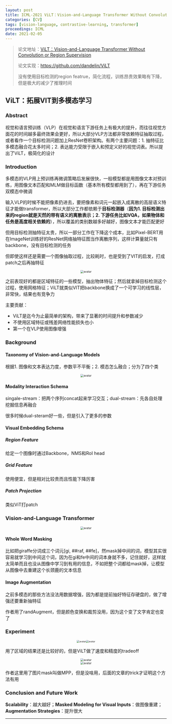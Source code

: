 ```yaml
---
layout: post
title: ICML-2021 ViLT：Vision-and-Language Transformer Without Convolution or Region Supervision
categories: [CV]
tags: [vision-language, contrastive-learning, transformer]
proceedings: ICML
date: 2021-02-05
---
```


> 论文地址：[ViLT：Vision-and-Language Transformer Without Convolution or Region Supervision](https://proceedings.mlr.press/v139/kim21k.html)
>
> 论文实现：<https://github.com/dandelin/ViLT>
>
> 没有使用目标检测的region featrue，简化流程，训练昂贵效果略有下降，但是极大的减少了推理时间

## ViLT：拓展VIT到多模态学习

### Abstract

视觉和语言预训练（VLP）在视觉和语言下游任务上有极大的提升，而往往视觉方面花的时间越多最终效果会更好，所以大部分VLP方法都非常依赖特征抽取过程，或者看作一个目标检测问题加上ResNet卷积架构。有两个主要问题：1. 抽特征比多模态融合花太多时间；2. 表达能力受限于嵌入和预定义好的视觉词表。所以提出了ViLT，极简化的设计

### Introduction

多模态的VLP用上预训练再微调策略后发展很快，一般模型都是用图像文本对预训练，用图像文本匹配和MLM做目标函数（基本所有模型都用到了），再在下游任务双模态中微调

输入VLP的时候不能把像素扔进去，要把像素和词元一起嵌入成离散的高层语义特征才能做transformer，所以大部分工作都依赖于**目标检测器**（**因为1. 目标检测出来的region就是天然的带有语义的离散表示；2. 下游任务比如VQA，如果物体和任务是高度相关依赖的**），所以覆盖的类别数越多好越好，图像文本才能匹配更好

但用目标检测抽特征太贵，所以一部分工作在下降这个成本，比如Pixel-BERT用在ImageNet训练好的ResNet网络抽特征图当作离散序列，这样计算量就只有backbone，没有目标检测的任务

但即使这样还是需要一个图像抽取过程，比较耗时，也是受到了VIT的启发，打成patch之后再抽特征

<div align="center" style="float:center"><img src="https://blog-img-1259433191.cos.ap-shanghai.myqcloud.com/ViLT/fig1.png" alt="avatar" style="zoom:60%;" /></div>

之前表现好的都是区域特征的一些模型，抽出物体特征；然后就拿掉目标检测这个过程，使用网格特征；ViLT就类似VIT把backbone换成了一个可学习的线性层，非常快，结果也有竞争力

主要贡献：

- ViLT是迄今为止最简单的架构，带来了显著的时间提升和参数减少
- 不使用区域特征或残差网络性能损失也小
- 第一个在VLP使用图像增强

### Background

#### Taxonomy of Vision-and-Language Models

根据1. 图像和文本表达力度，参数平不平衡；2. 模态怎么融合；分为了四个类

<div align="center" style="float:center"><img src="https://blog-img-1259433191.cos.ap-shanghai.myqcloud.com/ViLT/fig2.png" alt="avatar" style="zoom:60%;" /></div>

#### Modality Interaction Schema

singale-stream：把两个序列concat起来学习交互；dual-stream：先各自处理挖掘信息再融合

很多时候dual-steram好一些，但是引入了更多的参数

#### Visual Embedding Schema

##### Region Feature

给定一个图像时通过Backbone，NMS和RoI head

##### Grid Feature

使用便宜，但是相对比较贵而且性能下降厉害

##### Patch Projection

类似ViT打patch

### Vision-and-Language Transformer

<div align="center" style="float:center"><img src="https://blog-img-1259433191.cos.ap-shanghai.myqcloud.com/ViLT/fig3.png" alt="avatar" style="zoom:60%;" /></div>

#### Whole Word Masking

比如把giraffe分词成三个词元[gi, ##raf, ##fe]，然mask掉中间的词，模型其实很容易就学习到中间这个词，因为在gi和fe中间的词本身就不多，记住就好，这样就太简单而且也没从图像中学习到有用的信息，不如把整个词都给mask掉，让模型从图像中去重建这个长颈鹿的文本信息

#### Image Augmentation

之前多模态的那些方法没法用数据增强，因为都是提前抽好特征存硬盘的，做了增强还要重新抽特征

作者用了randAugment，但是颜色变换和裁剪没用，因为这个变了文字肯定也变了

### Experiment

<div align="center" style="float:center"><img src="https://blog-img-1259433191.cos.ap-shanghai.myqcloud.com/ViLT/tab1.png" alt="avatar" style="zoom:50%;" /><img src="https://blog-img-1259433191.cos.ap-shanghai.myqcloud.com/ViLT/tab2.png" alt="avatar" style="zoom:50%;" /></div>

用了区域的结果还是比较好的，但是ViLT做了速度和精度的tradeoff

<div align="center" style="float:center"><img src="https://blog-img-1259433191.cos.ap-shanghai.myqcloud.com/ViLT/tab3-tab4.png" alt="avatar" style="zoom:60%;" /></div>

<div align="center" style="float:center"><img src="https://blog-img-1259433191.cos.ap-shanghai.myqcloud.com/ViLT/tab5.png" alt="avatar" style="zoom:60%;" /></div>

作者这里用了图片mask叫做MPP，但是没啥用，后面的文章的trick才证明这个方法有用

### Conclusion and Future Work

**Scalability**：越大越好；**Masked Modeling for Visual Inputs**：做图像重建；**Augmentation Strategies**：提升很大

<HR align=left color=#987cb9 SIZE=1>


